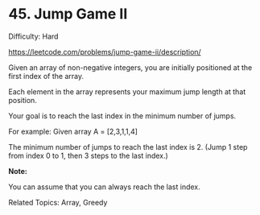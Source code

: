 # 45. Jump Game II

Difficulty: Hard

https://leetcode.com/problems/jump-game-ii/description/

Given an array of non-negative integers, you are initially positioned at the first index of the array.

Each element in the array represents your maximum jump length at that position.

Your goal is to reach the last index in the minimum number of jumps.

For example:
Given array A = [2,3,1,1,4]

The minimum number of jumps to reach the last index is 2. (Jump 1 step from index 0 to 1, then 3 steps to the last index.)

**Note:**

You can assume that you can always reach the last index.

Related Topics: Array, Greedy
